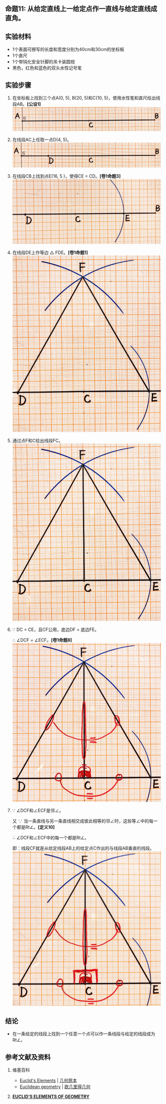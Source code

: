 ## 命题11: 从给定直线上一给定点作一直线与给定直线成直角。 

## 实验材料

- 1个表面可擦写的长度和宽度分别为40cm和30cm的坐标板
- 1个直尺
- 1个带钝化安全针脚的吊卡装圆规
- 黑色，红色和蓝色的双头水性记号笔

## 实验步骤

1. 在坐标板上找到三个点A(0, 5), B(20, 5)和C(10, 5)，使用水性笔和直尺绘出线段AB。**[公设1]**
![](/images/欧几里得几何/欧几里得元素中典型的几何实验/卷1/命题11/11a1.jpg)

2. 在线段AC上任取一点D(4, 5)。
![](/images/欧几里得几何/欧几里得元素中典型的几何实验/卷1/命题11/11a2.jpg)

3. 在线段CB上找到点E(16, 5 )，使得CE = CD。**[卷1命题3]**
![](/images/欧几里得几何/欧几里得元素中典型的几何实验/卷1/命题11/11a3.jpg)

4. 在线段DE上作等边 △ FDE。**[卷1命题1]**
![](/images/欧几里得几何/欧几里得元素中典型的几何实验/卷1/命题11/11a4.jpg)

5. 通过点F和C绘出线段FC。 
![](/images/欧几里得几何/欧几里得元素中典型的几何实验/卷1/命题11/11a5.jpg)

6. ∵ DC = CE，且CF公用，底边DF = 底边FE。

    ∴ ∠DCF = ∠ECF。**[卷1命题8]**
![](/images/欧几里得几何/欧几里得元素中典型的几何实验/卷1/命题11/11a6.jpg)

7.  ∵ ∠DCF和∠ECF是邻∠。 

     又 ∵ 当一条直线与另一条直线相交成彼此相等的邻∠时，这些等∠中的每一个都是Rt∠。**[定义10]**

     ∴ ∠DCF和∠ECF中的每一个都是Rt∠。  

     即：线段CF就是从给定线段AB上的给定点C作出的与线段AB垂直的线段。 
![](/images/欧几里得几何/欧几里得元素中典型的几何实验/卷1/命题11/11a7.jpg)

## 结论

- 在一条给定的线段上找到一个任意一个点可以作一条线段与给定的线段成为Rt∠。

## 参考文献及资料

1. 维基百科
	- [Euclid's Elements](https://en.wikipedia.org/wiki/Euclid%27s_Elements) | [几何原本](https://zh.wikipedia.org/wiki/%E5%87%A0%E4%BD%95%E5%8E%9F%E6%9C%AC) 
	- [Euclidean geometry](https://en.wikipedia.org/wiki/Euclidean_geometry) | [欧几里得几何](https://zh.wikipedia.org/wiki/%E6%AC%A7%E5%87%A0%E9%87%8C%E5%BE%97%E5%87%A0%E4%BD%95) 

2. [**EUCLID’S ELEMENTS OF GEOMETRY**](https://farside.ph.utexas.edu/books/Euclid/Elements.pdf) 



